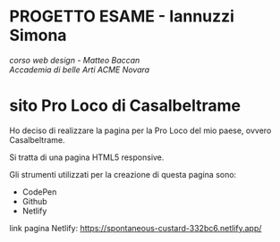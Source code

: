 # PROGETTO ESAME - Iannuzzi Simona
_corso web design - Matteo Baccan
<br/>
Accademia di belle Arti ACME Novara_
# sito Pro Loco di Casalbeltrame

Ho deciso di realizzare la pagina per la Pro Loco del mio paese, ovvero Casalbeltrame.

Si tratta di una pagina HTML5 responsive.

Gli strumenti utilizzati per la creazione di questa pagina sono:
- CodePen
- Github
- Netlify

link pagina Netlify: https://spontaneous-custard-332bc6.netlify.app/
